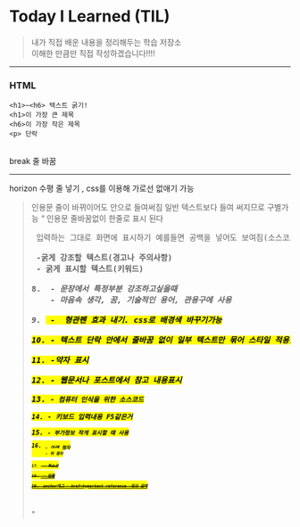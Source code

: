 # Today I Learned (TIL)
>내가 직접 배운 내용을 정리해두는 학습 저장소  
>이해한 만큼만 직접 작성하겠습니다!!!!  
-------------------------------------------------------------------------------------------------------------------

### HTML

```
<h1>~<h6> 텍스트 굵기!
<h1>이 가장 큰 제목
<h6>이 가장 작은 제목
<p> 단락
```
<br> break 줄 바꿈
<hr> horizon 수평 줄 넣기 , css를 이용해 가로선 없애기 가능

<blockquote> 인용문 줄이 바뀌이어도 안으로 들여써짐 일반 텍스트보다 들여 써지므로 구별가능
<q> 인용문 줄바꿈없이 한줄로 표시 된다

<pre> 입력하는 그대로 화면에 표시하기 예를들면 공백을 넣어도 보여짐(소스코드 표기할때 좋음)

<strong> -굵게 강조할 텍스트(경고나 주의사항)
<b> - 굵게 표시할 텍스트(키워드)

8. <em> - 문장에서 특정부분 강조하고싶을때
   <i> - 마음속 생각, 꿈, 기술적인 용어, 관용구에 사용 

9. <mark> -  형관펜 효과 내기. css로 배경색 바꾸기가능

10. <span>- 텍스트 단락 안에서 줄바꿈 없이 일부 텍스트만 묶어 스타일 적용할떄 사용

11. <abbr>-약자 표시

12. <cite>- 웹문서나 포스트에서 참고 내용표시

13. <code>- 컴퓨터 인식을 위한 소스코드

14. <kbd>- 키보드 입력내용 F5같은거

15. <small>- 부가정보 작게 표시할 때 사용

16. <sub>- 아래 첨자
     <sup>- 위 첨자

17. <s> - 취소선

18. <u> - 밑줄

19. <a> anchor태그 - href=hypertext reference -링크 걸때
